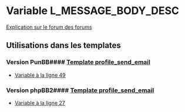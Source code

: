 # Variable L_MESSAGE_BODY_DESC
[Explication sur le forum des forums](http://forum.forumactif.com/t294113-listing-des-variables#L_MESSAGE_BODY_DESC)
## Utilisations dans les templates
### Version PunBB#### [Template profile_send_email](punbb/profile_send_email.md)
* [Variable à la ligne 49](../punbb/profile_send_email.tpl#L49)
### Version phpBB2#### [Template profile_send_email](subsilver/profile_send_email.md)
* [Variable à la ligne 27](../subsilver/profile_send_email.tpl#L27)